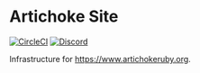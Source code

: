 # Artichoke Site

[![CircleCI](https://circleci.com/gh/artichoke/artichoke.github.io.svg?style=svg)](https://circleci.com/gh/artichoke/artichoke.github.io)
[![Discord](https://img.shields.io/discord/607683947496734760)](https://discord.gg/QCe2tp2)

Infrastructure for <https://www.artichokeruby.org>.
